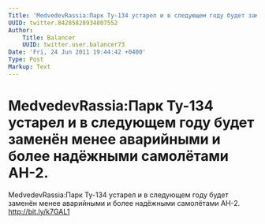 ```yaml
---
Title: 'MedvedevRassia:Парк Ту-134 устарел и в следующем году будет заменён менее аварийными и более надёжными самолётами АН-2.'
UUID: twitter.84285828934807552
Author:
    Title: Balancer
    UUID: twitter.user.balancer73
Date: 'Fri, 24 Jun 2011 19:44:42 +0400'
Type: Post
Markup: Text
---
```


# MedvedevRassia:Парк Ту-134 устарел и в следующем году будет заменён менее аварийными и более надёжными самолётами АН-2.

MedvedevRassia:Парк Ту-134 устарел и в следующем году будет
заменён менее аварийными и более надёжными самолётами АН-2.
http://bit.ly/k7GAL1